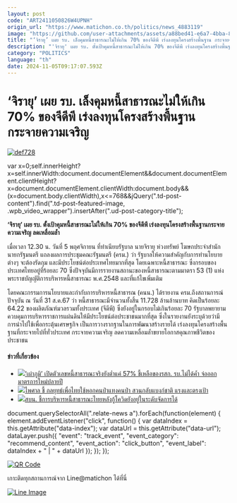```yaml
---
layout: post
code: "ART2411050826W4UPNH"
origin_url: "https://www.matichon.co.th/politics/news_4883119"
image: "https://github.com/user-attachments/assets/a88bed41-e6a7-4bba-868a-9649862ed85b"
title: "‘จิรายุ’ เผย รบ. เล็งคุมหนี้สาธารณะไม่ให้เกิน 70% ของจีดีพี เร่งลงทุนโครงสร้างพื้นฐาน กระจายความเจริญ"
description: "'จิรายุ' เผย รบ. ตั้งเป้าคุมหนี้สาธารณะไม่ให้เกิน 70% ของจีดีพี เร่งลงทุนโครงสร้างพื้นฐานกระจายความเจริญ ลดเหลื่อมล้ำ"
category: "POLITICS"
language: "th"
date: 2024-11-05T09:17:07.593Z
---
```


# ‘จิรายุ’ เผย รบ. เล็งคุมหนี้สาธารณะไม่ให้เกิน 70% ของจีดีพี เร่งลงทุนโครงสร้างพื้นฐาน กระจายความเจริญ

[![](https://www.matichon.co.th/wp-content/uploads/2024/11/def728.jpg "def728")](https://www.matichon.co.th/wp-content/uploads/2024/11/def728.jpg)

var x=0;self.innerHeight?x=self.innerWidth:document.documentElement&&document.documentElement.clientHeight?x=document.documentElement.clientWidth:document.body&&(x=document.body.clientWidth),x<=768&&jQuery(".td-post-content").find(".td-post-featured-image, .wpb\_video\_wrapper").insertAfter(".ud-post-category-title");

**‘จิรายุ’ เผย รบ. ตั้งเป้าคุมหนี้สาธารณะไม่ให้เกิน 70% ของจีดีพี เร่งลงทุนโครงสร้างพื้นฐานกระจายความเจริญ ลดเหลื่อมล้ำ**

เมื่อเวลา 12.30 น. วันที่ 5 พฤศจิกายน ที่ทำเนียบรัฐบาล นายจิรายุ ห่วงทรัพย์ โฆษกประจำสำนักนายกรัฐมนตรี แถลงผลการประชุมคณะรัฐมนตรี (ครม.) ว่า รัฐบาลให้ความสำคัญกับการทำนโยบายต่างๆ จะต้องรัดกุม และมีประโยชน์ต่อประเทศไทยมากที่สุด โดยเฉพาะหนี้สาธารณะ ซึ่งกรอบของประเทศไทยอยู่ที่ร้อยละ 70 ซึ่งปัจจุบันมีการรายงานสถานะของหนี้สาธารณะตามมาตรา 53 (1) แห่งพระราชบัญญัติการบริหารหนี้สาธารณะ พ.ศ.2548 และที่แก้ไขเพิ่มเติม

โดยคณะกรรมการนโยบายและกำกับการบริหารหนี้สาธารณ (คนน.) ได้รายงาน ครม.ถึงสถานการณ์ปัจจุบัน ณ วันที่ 31 ส.ค.67 ว่า หนี้สาธารณะมีจำนวนทั้งสิ้น 11.728 ล้านล้านบาท คิดเป็นร้อยละ 64.22 ของผลิตภัณฑ์มวลรวมทั้งประเทศ (จีดีพี) ซึ่งยังอยู่ในกรอบไม่เกินร้อยละ 70 รัฐบาลพยายามควบคุมการบริหารราชการแผ่นดินให้มีประโยชน์ต่อประชาชนมากที่สุด ซึ่งในรายงานยังระบุด้วยว่ามีการนำไปใช้เพื่อกระตุ้นเศรษฐกิจ เป็นการวางรากฐานในการพัฒนาสร้างรายได้ เร่งลงทุนโครงสร้างพื้นฐานที่กระจายไปที่ทั่วประเทศ กระจายความเจริญ ลดความเหลื่อมล้ำขยายโอกาสคุณภาพชีวิตของประชาชน

#### ข่าวที่เกี่ยวข้อง

*   [![](https://www.matichon.co.th/wp-content/uploads/2024/07/po728.jpg)‘เผ่าภูมิ’ เปิดตัวเลขหนี้สาธารณะจริงยังต่ำแค่ 57% ชี้เหลือของรสก. รบ.ไม่ได้ค้ำ จ่อออกมาตรการใหม่ปลายปี](https://www.matichon.co.th/economy/news_4661123)
*   [![](https://www.matichon.co.th/wp-content/uploads/2024/05/p728-5.jpg)ไพศาล ชี้ กลยุทธ์เพื่อไทยใช้หอกคนป่าแทงคนป่า สวนกลับแบงก์ชาติ แรงและตรงเป้า](https://www.matichon.co.th/politics/news_4563157)
*   [![](https://www.matichon.co.th/wp-content/uploads/2024/03/หนี้สาธารณะ.jpg)สบน. ชี้การบริหารหนี้สาธารณะไทยหลังกู้โควิดยังอยู่ในระดับจัดการได้](https://www.matichon.co.th/economy/news_4464221)

document.querySelectorAll(".relate-news a").forEach(function(element) { element.addEventListener("click", function() { var dataIndex = this.getAttribute("data-index"); var dataUrl = this.getAttribute("data-url"); dataLayer.push({ "event": "track\_event", "event\_category": "recommend\_content", "event\_action": "click\_button", "event\_label": dataIndex + " | " + dataUrl }); }); });

[![QR Code](https://www.matichon.co.th/wp-content/uploads/2023/07/wob1371z.jpg)](https://lin.ee/ht0nDxX)

เกาะติดทุกสถานการณ์จาก Line@matichon ได้ที่นี่

[![Line Image](https://www.matichon.co.th/wp-content/uploads/2023/07/th.png)](https://lin.ee/ht0nDxX)